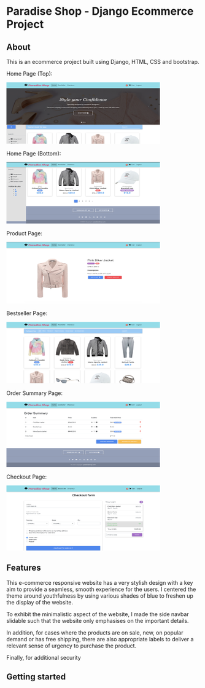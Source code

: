 # Paradise Shop - Django Ecommerce Project

## About

This is an ecommerce project built using Django, HTML, CSS and bootstrap. 

Home Page (Top):

<img src="/app-images/home-top-img.png" width="400" height="160">


Home Page (Bottom):

<img src="/app-images/home-bottom-img.png" width="400" height="160">

<br>

Product Page:

<img src="/app-images/product-img.png" width="400" height="160">

Bestseller Page:

<img src="/app-images/bestseller-img.png" width="400" height="160">

Order Summary Page:

<img src="/app-images/order-summary-img.png" width="400" height="170">

Checkout Page:

<img src="/app-images/checkout-img.png" width="400" height="170">

## Features

This e-commerce responsive website has a very stylish design with a key aim to provide a seamless, smooth experience for the users. I centered the theme around youthfulness by using various shades of blue to freshen up the display of the website. <br>

To exhibit the minimalistic aspect of the website, I made the side navbar slidable such that the website only emphasises on the important details. 

In addition, for cases where the products are on sale, new, on popular demand or has free shipping, there are also appropriate labels to deliver a relevant sense of urgency to purchase the product.

Finally, for additional security


## Getting started

<!-- Steps:

1. Clone/pull/download this repository
2. Create a virtualenv with `virtualenv env` and install dependencies with `pip install -r requirements.txt`
3. Configure your .env variables
4. Rename your project with `python manage.py rename <yourprojectname> <newprojectname>`

This project includes:

1. Settings modules for deploying with Azure
2. Django commands for renaming your project and creating a superuser
3. A cli tool for setting environment variables for deployment -->
